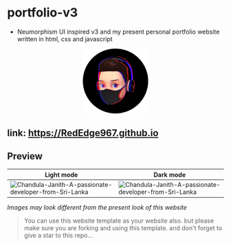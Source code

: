 # portfolio-v3
- Neumorphism UI inspired v3 and my present personal portfolio website written in html, css and javascript
<p align="center">
<img src="image/logo.png" height="30%" width="30%">
</p>

## link: https://RedEdge967.github.io

## Preview
|Light mode|Dark mode|
|-|-|
|![Chandula-Janith-A-passionate-developer-from-Sri-Lanka](https://user-images.githubusercontent.com/91379432/150784119-165f4376-b30d-4d6b-aba7-31c3e73bb53e.png)|![Chandula-Janith-A-passionate-developer-from-Sri-Lanka](https://user-images.githubusercontent.com/91379432/150784251-117e4572-f6c3-4002-a73c-d2f8b8a7f60c.png)|
*Images may look different from the present look of this website*

> You can use this website template as your website also. but please make sure you are forking and using this template. and don't forget to give a star to this repo...
